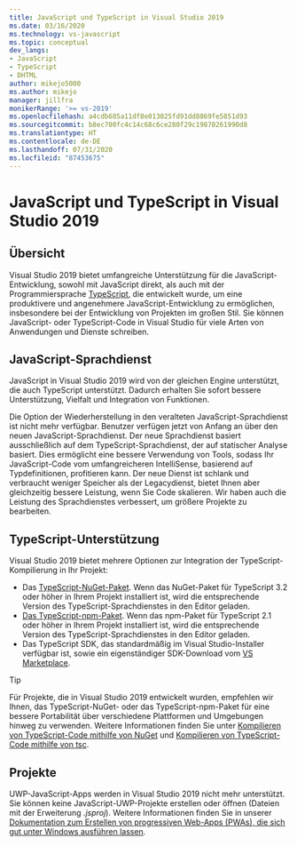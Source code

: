 ```yaml
---
title: JavaScript und TypeScript in Visual Studio 2019
ms.date: 03/16/2020
ms.technology: vs-javascript
ms.topic: conceptual
dev_langs:
- JavaScript
- TypeScript
- DHTML
author: mikejo5000
ms.author: mikejo
manager: jillfra
monikerRange: '>= vs-2019'
ms.openlocfilehash: a4cdb685a11df8e013025fd91dd8869fe5851d93
ms.sourcegitcommit: b8ec700fc4c14c68c6ce280f29c19870261990d8
ms.translationtype: HT
ms.contentlocale: de-DE
ms.lasthandoff: 07/31/2020
ms.locfileid: "87453675"
---
```

# <a name="javascript-and-typescript-in-visual-studio-2019"></a>JavaScript und TypeScript in Visual Studio 2019

## <a name="overview"></a>Übersicht

Visual Studio 2019 bietet umfangreiche Unterstützung für die JavaScript-Entwicklung, sowohl mit JavaScript direkt, als auch mit der Programmiersprache [TypeScript](http://www.typescriptlang.org/), die entwickelt wurde, um eine produktivere und angenehmere JavaScript-Entwicklung zu ermöglichen, insbesondere bei der Entwicklung von Projekten im großen Stil. Sie können JavaScript- oder TypeScript-Code in Visual Studio für viele Arten von Anwendungen und Dienste schreiben.

## <a name="javascript-language-service"></a>JavaScript-Sprachdienst

JavaScript in Visual Studio 2019 wird von der gleichen Engine unterstützt, die auch TypeScript unterstützt. Dadurch erhalten Sie sofort bessere Unterstützung, Vielfalt und Integration von Funktionen.

Die Option der Wiederherstellung in den veralteten JavaScript-Sprachdienst ist nicht mehr verfügbar. Benutzer verfügen jetzt von Anfang an über den neuen JavaScript-Sprachdienst. Der neue Sprachdienst basiert ausschließlich auf dem TypeScript-Sprachdienst, der auf statischer Analyse basiert. Dies ermöglicht eine bessere Verwendung von Tools, sodass Ihr JavaScript-Code vom umfangreicheren IntelliSense, basierend auf Typdefinitionen, profitieren kann. Der neue Dienst ist schlank und verbraucht weniger Speicher als der Legacydienst, bietet Ihnen aber gleichzeitig bessere Leistung, wenn Sie Code skalieren. Wir haben auch die Leistung des Sprachdienstes verbessert, um größere Projekte zu bearbeiten.

## <a name="typescript-support"></a>TypeScript-Unterstützung

Visual Studio 2019 bietet mehrere Optionen zur Integration der TypeScript-Kompilierung in Ihr Projekt:

* Das [TypeScript-NuGet-Paket](https://www.nuget.org/packages/Microsoft.TypeScript.MSBuild). Wenn das NuGet-Paket für TypeScript 3.2 oder höher in Ihrem Projekt installiert ist, wird die entsprechende Version des TypeScript-Sprachdienstes in den Editor geladen.
* [Das TypeScript-npm-Paket](https://www.npmjs.com/package/typescript). Wenn das npm-Paket für TypeScript 2.1 oder höher in Ihrem Projekt installiert ist, wird die entsprechende Version des TypeScript-Sprachdienstes in den Editor geladen.
* Das TypeScript SDK, das standardmäßig im Visual Studio-Installer verfügbar ist, sowie ein eigenständiger SDK-Download vom [VS Marketplace](https://marketplace.visualstudio.com/items?itemName=TypeScriptTeam.typescript-395).

> [!TIP]
> Für Projekte, die in Visual Studio 2019 entwickelt wurden, empfehlen wir Ihnen, das TypeScript-NuGet- oder das TypeScript-npm-Paket für eine bessere Portabilität über verschiedene Plattformen und Umgebungen hinweg zu verwenden. Weitere Informationen finden Sie unter [Kompilieren von TypeScript-Code mithilfe von NuGet](../javascript/compile-typescript-code-nuget.md) und [Kompilieren von TypeScript-Code mithilfe von tsc](../javascript/compile-typescript-code-npm.md).

## <a name="projects"></a>Projekte

UWP-JavaScript-Apps werden in Visual Studio 2019 nicht mehr unterstützt. Sie können keine JavaScript-UWP-Projekte erstellen oder öffnen (Dateien mit der Erweiterung *.jsproj*). Weitere Informationen finden Sie in unserer [Dokumentation zum Erstellen von progressiven Web-Apps (PWAs), die sich gut unter Windows ausführen lassen](/microsoft-edge/progressive-web-apps/get-started).
